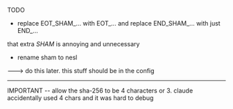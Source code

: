 
TODO 

- replace EOT_SHAM_... with EOT_... and replace END_SHAM_... with just END_...

that extra _SHAM_ is annoying and unnecessary

- rename sham to nesl

---> do this later.  this stuff should be in the config

----


IMPORTANT -- allow the sha-256 to be 4 characters or 3.  claude accidentally used 4 chars and it was hard to debug